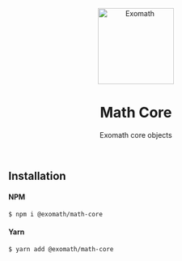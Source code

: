 <p align="center">
  <img src="https://raw.githubusercontent.com/exomath/images/master/logos/exomath-sigma-512x512.png" alt="Exomath" height="150" width="150">
</p>
<h1 align="center">Math Core</h1>
<p align="center">Exomath core objects</p>
<br>

## Installation

#### NPM
```
$ npm i @exomath/math-core
```

#### Yarn
```
$ yarn add @exomath/math-core
```
